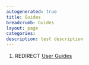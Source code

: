 ```yaml
---
autogenerated: true
title: Guides
breadcrumb: Guides
layout: page
categories: 
description: test description
---
```


1.  REDIRECT [User Guides](User_Guides )
